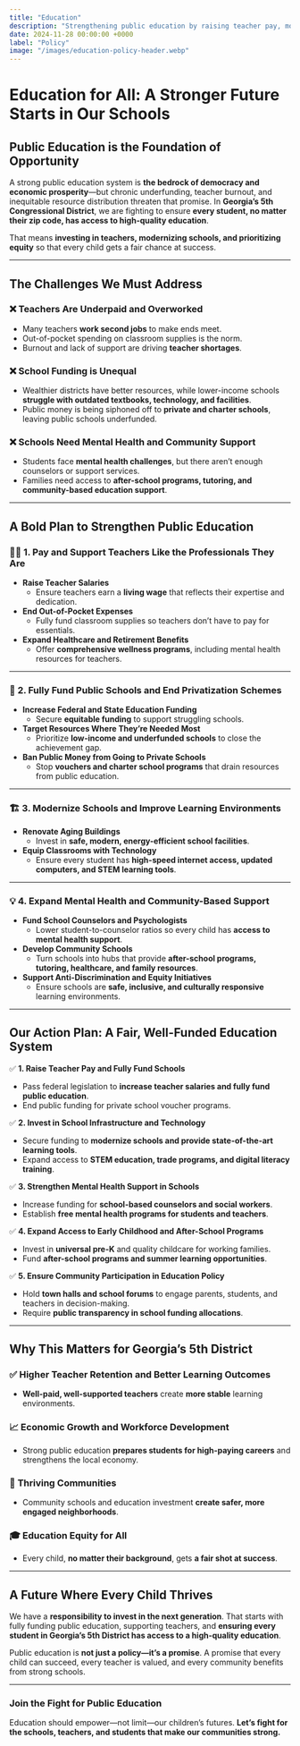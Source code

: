 ```yaml
---
title: "Education"
description: "Strengthening public education by raising teacher pay, modernizing schools, and ensuring equitable funding for all students in Georgia's 5th Congressional District."
date: 2024-11-28 00:00:00 +0000
label: "Policy"
image: "/images/education-policy-header.webp"
---
```


# **Education for All: A Stronger Future Starts in Our Schools**  

## **Public Education is the Foundation of Opportunity**  

A strong public education system is **the bedrock of democracy and economic prosperity**—but chronic underfunding, teacher burnout, and inequitable resource distribution threaten that promise. In **Georgia’s 5th Congressional District**, we are fighting to ensure **every student, no matter their zip code, has access to high-quality education**.  

That means **investing in teachers, modernizing schools, and prioritizing equity** so that every child gets a fair chance at success.  

---

## **The Challenges We Must Address**  

### ❌ **Teachers Are Underpaid and Overworked**  
- Many teachers **work second jobs** to make ends meet.  
- Out-of-pocket spending on classroom supplies is the norm.  
- Burnout and lack of support are driving **teacher shortages**.  

### ❌ **School Funding is Unequal**  
- Wealthier districts have better resources, while lower-income schools **struggle with outdated textbooks, technology, and facilities**.  
- Public money is being siphoned off to **private and charter schools**, leaving public schools underfunded.  

### ❌ **Schools Need Mental Health and Community Support**  
- Students face **mental health challenges**, but there aren’t enough counselors or support services.  
- Families need access to **after-school programs, tutoring, and community-based education support**.  

---

## **A Bold Plan to Strengthen Public Education**  

### 👩‍🏫 **1. Pay and Support Teachers Like the Professionals They Are**  
- **Raise Teacher Salaries**  
  - Ensure teachers earn a **living wage** that reflects their expertise and dedication.  
- **End Out-of-Pocket Expenses**  
  - Fully fund classroom supplies so teachers don’t have to pay for essentials.  
- **Expand Healthcare and Retirement Benefits**  
  - Offer **comprehensive wellness programs**, including mental health resources for teachers.  

---

### 🏫 **2. Fully Fund Public Schools and End Privatization Schemes**  
- **Increase Federal and State Education Funding**  
  - Secure **equitable funding** to support struggling schools.  
- **Target Resources Where They’re Needed Most**  
  - Prioritize **low-income and underfunded schools** to close the achievement gap.  
- **Ban Public Money from Going to Private Schools**  
  - Stop **vouchers and charter school programs** that drain resources from public education.  

---

### 🏗️ **3. Modernize Schools and Improve Learning Environments**  
- **Renovate Aging Buildings**  
  - Invest in **safe, modern, energy-efficient school facilities**.  
- **Equip Classrooms with Technology**  
  - Ensure every student has **high-speed internet access, updated computers, and STEM learning tools**.  

---

### 💡 **4. Expand Mental Health and Community-Based Support**  
- **Fund School Counselors and Psychologists**  
  - Lower student-to-counselor ratios so every child has **access to mental health support**.  
- **Develop Community Schools**  
  - Turn schools into hubs that provide **after-school programs, tutoring, healthcare, and family resources**.  
- **Support Anti-Discrimination and Equity Initiatives**  
  - Ensure schools are **safe, inclusive, and culturally responsive** learning environments.  

---

## **Our Action Plan: A Fair, Well-Funded Education System**  

✅ **1. Raise Teacher Pay and Fully Fund Schools**  
- Pass federal legislation to **increase teacher salaries and fully fund public education**.  
- End public funding for private school voucher programs.  

✅ **2. Invest in School Infrastructure and Technology**  
- Secure funding to **modernize schools and provide state-of-the-art learning tools**.  
- Expand access to **STEM education, trade programs, and digital literacy training**.  

✅ **3. Strengthen Mental Health Support in Schools**  
- Increase funding for **school-based counselors and social workers**.  
- Establish **free mental health programs for students and teachers**.  

✅ **4. Expand Access to Early Childhood and After-School Programs**  
- Invest in **universal pre-K** and quality childcare for working families.  
- Fund **after-school programs and summer learning opportunities**.  

✅ **5. Ensure Community Participation in Education Policy**  
- Hold **town halls and school forums** to engage parents, students, and teachers in decision-making.  
- Require **public transparency in school funding allocations**.  

---

## **Why This Matters for Georgia’s 5th District**  

### ✅ **Higher Teacher Retention and Better Learning Outcomes**  
- **Well-paid, well-supported teachers** create **more stable** learning environments.  

### 📈 **Economic Growth and Workforce Development**  
- Strong public education **prepares students for high-paying careers** and strengthens the local economy.  

### 🏡 **Thriving Communities**  
- Community schools and education investment **create safer, more engaged neighborhoods**.  

### 🎓 **Education Equity for All**  
- Every child, **no matter their background**, gets **a fair shot at success**.  

---

## **A Future Where Every Child Thrives**  

We have a **responsibility to invest in the next generation**. That starts with fully funding public education, supporting teachers, and **ensuring every student in Georgia’s 5th District has access to a high-quality education**.  

Public education is **not just a policy—it’s a promise**. A promise that every child can succeed, every teacher is valued, and every community benefits from strong schools.  

---

### **Join the Fight for Public Education**  

Education should empower—not limit—our children’s futures. **Let’s fight for the schools, teachers, and students that make our communities strong.** 